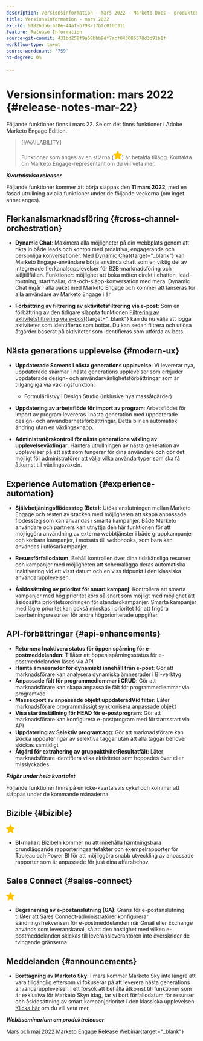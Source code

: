 ```yaml
---
description: Versionsinformation - mars 2022 - Marketo Docs - produktdokumentation
title: Versionsinformation - mars 2022
exl-id: 91826d56-a38e-44af-b798-17bfc016c311
feature: Release Information
source-git-commit: 431bd258f9a68bbb9df7acf043085578d3d91b1f
workflow-type: tm+mt
source-wordcount: '759'
ht-degree: 0%

---
```


# Versionsinformation: mars 2022 {#release-notes-mar-22}

Följande funktioner finns i mars 22. Se om det finns funktioner i Adobe Marketo Engage Edition.

>[!AVAILABILITY]
>
>Funktioner som anges av en stjärna (![stjärna](assets/yellow-star.png)) är betalda tillägg. Kontakta din Marketo Engage-representant om du vill veta mer.

**_Kvartalsvisa releaser_**

Följande funktioner kommer att börja släppas den **11 mars 2022**, med en fasad utrullning av alla funktioner under de följande veckorna (om inget annat anges).

## Flerkanalsmarknadsföring {#cross-channel-orchestration}

* **Dynamic Chat**: Maximera alla möjligheter på din webbplats genom att rikta in både leads och konton med proaktiva, engagerande och personliga konversationer. Med [Dynamic Chat](/help/marketo/product-docs/demand-generation/dynamic-chat/dynamic-chat-overview.md){target="_blank"} kan Marketo Engage-användare börja använda chatt som en viktig del av integrerade flerkanalsupplevelser för B2B-marknadsföring och säljtillfällen. Funktioner: möjlighet att boka möten direkt i chatten, lead-routning, startmallar, dra-och-släpp-konversation med mera. Dynamic Chat ingår i alla paket med Marketo Engage och kommer att lanseras för alla användare av Marketo Engage i år.

* **Förbättring av filtrering av aktivitetsfiltrering via e-post**: Som en förbättring av den tidigare släppta funktionen [Filtrering av aktivitetsfiltrering via e-post](/help/marketo/product-docs/administration/email-setup/filtering-email-bot-activity.md){target="_blank"} kan du nu välja att logga aktiviteter som identifieras som bottar. Du kan sedan filtrera och utlösa åtgärder baserat på aktiviteter som identifieras som utförda av bots.

## Nästa generations upplevelse {#modern-ux}

* **Uppdaterade Screens i nästa generations upplevelse**: Vi levererar nya, uppdaterade skärmar i nästa generations upplevelser som erbjuder uppdaterade design- och användarvänlighetsförbättringar som är tillgängliga via växlingsfunktion:

   * Formulärlistvy i Design Studio (inklusive nya massåtgärder)

* **Uppdatering av arbetsflöde för import av program**: Arbetsflödet för import av program levereras i nästa generation med uppdaterade design- och användbarhetsförbättringar. Detta blir en automatisk ändring utan en växlingsknapp.

* **Administratörskontroll för nästa generations växling av upplevelseväxlingar**: Hantera utrullningen av nästa generation av upplevelser på ett sätt som fungerar för dina användare och gör det möjligt för administratörer att välja vilka användartyper som ska få åtkomst till växlingsväxeln.

## Experience Automation {#experience-automation}

* **Självbetjäningsflödessteg (Beta)**: Utöka anslutningen mellan Marketo Engage och resten av stacken med möjligheten att skapa anpassade flödessteg som kan användas i smarta kampanjer. Både Marketo användare och partners kan utnyttja den här funktionen för att möjliggöra användning av externa webbtjänster i både gruppkampanjer och körbara kampanjer, i motsats till webbhooks, som bara kan användas i utlösarkampanjer.

* **Resursförfallodatum**: Behåll kontrollen över dina tidskänsliga resurser och kampanjer med möjligheten att schemalägga deras automatiska inaktivering vid ett visst datum och en viss tidpunkt i den klassiska användarupplevelsen.

* **Åsidosättning av prioritet för smart kampanj**: Kontrollera att smarta kampanjer med hög prioritet körs så snart som möjligt med möjlighet att åsidosätta prioritetsordningen för standardkampanjer. Smarta kampanjer med lägre prioritet kan också minskas i prioritet för att frigöra bearbetningsresurser för andra högprioriterade uppgifter.

## API-förbättringar {#api-enhancements}

* **Returnera Inaktivera status för öppen spårning för e-postmeddelanden**: Tillåter att öppen spårningsstatus för e-postmeddelanden läses via API
* **Hämta ämnesrader för dynamiskt innehåll från e-post**: Gör att marknadsförare kan analysera dynamiska ämnesrader i BI-verktyg
* **Anpassade fält för programmedlemmar i CRUD**: Gör att marknadsförare kan skapa anpassade fält för programmedlemmar via programkod
* **Massexport av anpassade objekt uppdateradVid filter**: Låter marknadsförare programmässigt synkronisera anpassade objekt
* **Visa startinställning för HEAD för e-postprogram**: Gör att marknadsförare kan konfigurera e-postprogram med förstartsstart via API
* **Uppdatering av Selektiv programtagg**: Gör att marknadsförare kan skicka uppdateringar av selektiva taggar utan att alla taggar behöver skickas samtidigt
* **Åtgärd för extrahering av gruppaktivitetResultatfält**: Låter marknadsförare identifiera vilka aktiviteter som hoppades över eller misslyckades

**_Frigör under hela kvartalet_**

Följande funktioner finns på en icke-kvartalsvis cykel och kommer att släppas under de kommande månaderna.

## Bizible {#bizible}

![(stjärna)](assets/yellow-star.png)

* **BI-mallar**: Bizibeln kommer nu att innehålla hämtningsbara grundläggande rapporteringsartefakter och exempelrapporter för Tableau och Power BI för att möjliggöra snabb utveckling av anpassade rapporter som är anpassade för just dina affärsbehov.

## Sales Connect {#sales-connect}

![(stjärna)](assets/yellow-star.png)

* **Begränsning av e-postanslutning (GA)**: Gräns för e-postanslutning tillåter att Sales Connect-administratörer konfigurerar sändningsfrekvensen för e-postmeddelanden när Gmail eller Exchange används som leveranskanal, så att den hastighet med vilken e-postmeddelanden skickas till leveransleverantören inte överskrider de tvingande gränserna.

## Meddelanden {#announcements}

* **Borttagning av Marketo Sky**: I mars kommer Marketo Sky inte längre att vara tillgänglig eftersom vi fokuserar på att leverera nästa generations användarupplevelser. I ett försök att behålla åtkomst till funktioner som är exklusiva för Marketo Skyn idag, tar vi bort förfallodatum för resurser och åsidosättning av smart kampanjprioritet i den klassiska upplevelsen. [Klicka här](https://nation.marketo.com/t5/the-modern-ux/marketo-sky-deprecation-notice/ba-p/320115#M33) om du vill veta mer.

**_Webbseminarium om produktreleaser_**

[Mars och maj 2022 Marketo Engage Release Webinar](https://engage.marketo.com/2022_March_May_Release_Webinar_DemandPage.html){target="_blank"}
